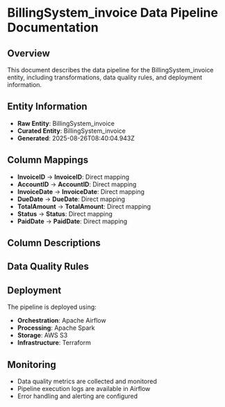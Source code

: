 # BillingSystem_invoice Data Pipeline Documentation

## Overview
This document describes the data pipeline for the BillingSystem_invoice entity, including transformations, data quality rules, and deployment information.

## Entity Information
- **Raw Entity**: BillingSystem_invoice
- **Curated Entity**: BillingSystem_invoice
- **Generated**: 2025-08-26T08:40:04.943Z

## Column Mappings
- **InvoiceID** → **InvoiceID**: Direct mapping
- **AccountID** → **AccountID**: Direct mapping
- **InvoiceDate** → **InvoiceDate**: Direct mapping
- **DueDate** → **DueDate**: Direct mapping
- **TotalAmount** → **TotalAmount**: Direct mapping
- **Status** → **Status**: Direct mapping
- **PaidDate** → **PaidDate**: Direct mapping

## Column Descriptions


## Data Quality Rules


## Deployment
The pipeline is deployed using:
- **Orchestration**: Apache Airflow
- **Processing**: Apache Spark
- **Storage**: AWS S3
- **Infrastructure**: Terraform

## Monitoring
- Data quality metrics are collected and monitored
- Pipeline execution logs are available in Airflow
- Error handling and alerting are configured